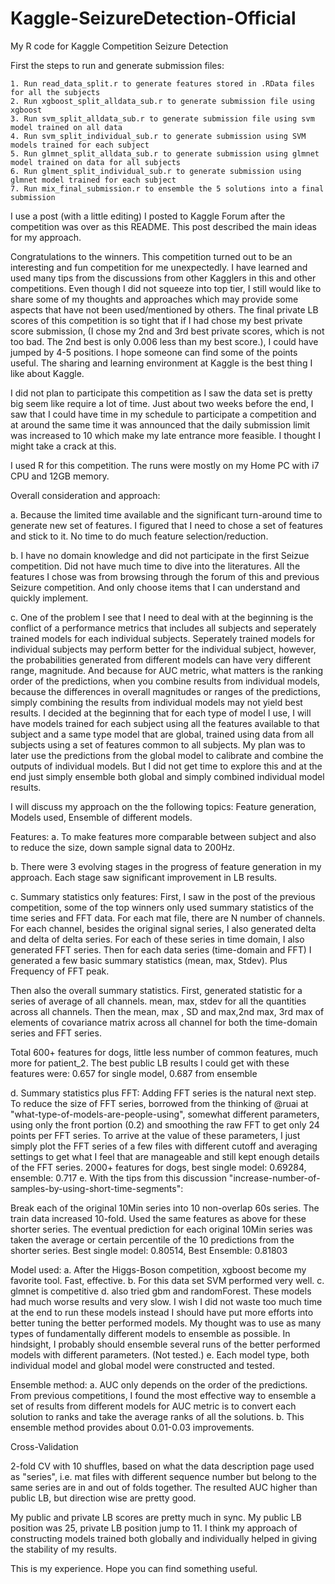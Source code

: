 # Kaggle-SeizureDetection-Official
My R code for Kaggle Competition Seizure Detection

First the steps to run and generate submission files:
    
    1. Run read_data_split.r to generate features stored in .RData files for all the subjects
    2. Run xgboost_split_alldata_sub.r to generate submission file using xgboost
    3. Run svm_split_alldata_sub.r to generate submission file using svm model trained on all data
    4. Run svm_split_individual_sub.r to generate submission using SVM models trained for each subject
    5. Run glmnet_split_alldata_sub.r to generate submission using glmnet model trained on data for all subjects
    6. Run glment_split_individual_sub.r to generate submission using glmnet model trained for each subject
    7. Run mix_final_submission.r to ensemble the 5 solutions into a final submission

I use a post (with a little editing) I posted to Kaggle Forum after the competition was over as this README. This post described the main ideas for my approach.

Congratulations to the winners. This competition turned out to be an interesting and fun competition for me unexpectedly.
I have learned and used many tips from the discussions from other Kagglers in this and other competitions. Even though I did not squeeze into top tier, I still would like to share some of my thoughts and approaches which may provide some aspects that have not been used/mentioned by others. The final private LB scores of this competition is so tight that if I had chose my best private score submission, (I chose my 2nd and 3rd best private scores, which is not too bad. The 2nd best is only 0.006 less than my best score.), I could have jumped by 4-5 positions. I hope someone can find some of the points useful. The sharing and learning environment at Kaggle is the best thing I like about Kaggle.

I did not plan to participate this competition as I saw the data set is pretty big seem like require a lot of time. Just about two weeks before the end, I saw that I could have time in my schedule to participate a competition and at around the same time it was announced that the daily submission limit was increased to 10 which make my late entrance more feasible. I thought I might take a crack at this.

I used R for this competition. The runs were mostly on my Home PC with i7 CPU and 12GB memory.

Overall consideration and approach:

a. Because the limited time available and the significant turn-around time to generate new set of features. I figured that I need to chose a set of features and stick to it. No time to do much feature selection/reduction.

b. I have no domain knowledge and did not participate in the first Seizue competition. Did not have much time to dive into the literatures. All the features I chose was from browsing through the forum of this and previous Seizure competition. And only choose items that I can understand and quickly implement.

c. One of the problem I see that I need to deal with at the beginning is the conflict of a performance metrics that includes all subjects and seperately trained models for each individual subjects. Seperately trained models for individual subjects may perform better for the individual subject, however, the probabilities generated from different models can have very different range, magnitude. And because for AUC metric, what matters is the ranking order of the predictions, when you combine results from individual models, because the differences in overall magnitudes or ranges of the predictions, simply combining the results from individual models may not yield best results. I decided at the beginning that for each type of model I use, I will have models trained for each subject using all the features available to that subject and a same type model that are global, trained using data from all subjects using a set of features common to all subjects. My plan was to later use the predictions from the global model to calibrate and combine the outputs of individual models. But I did not get time to explore this and at the end just simply ensemble both global and simply combined individual model results.

I will discuss my approach on the the following topics: Feature generation, Models used, Ensemble of different models.

Features:
a. To make features more comparable between subject and also to reduce the size, down sample signal data to 200Hz.

b. There were 3 evolving stages in the progress of feature generation in my approach. Each stage saw significant improvement in LB results.

c. Summary statistics only features: First, I saw in the post of the previous competition, some of the top winners only used summary statistics of the time series and FFT data. For each mat file, there are N number of channels. For each channel, besides the original signal series, I also generated delta and delta of delta series. For each of these series in time domain, I also generated FFT series. Then for each data series (time-domain and FFT) I generated a few basic summary statistics (mean, max, Stdev). Plus Frequency of FFT peak. 

Then also the overall summary statistics. First, generated statistic for a series of average of all channels. mean, max, stdev for all the quantities across all channels. Then the mean, max , SD and max,2nd max, 3rd max of elements of covariance matrix across all channel for both the time-domain series and FFT series.

Total 600+ features for dogs, little less number of common features, much more for patient_2. The best public LB results I could get with these features were: 0.657 for single model, 0.687 from ensemble

d. Summary statistics plus FFT: Adding FFT series is the natural next step. To reduce the size of FFT series, borrowed from the thinking of @ruai at "what-type-of-models-are-people-using", somewhat different parameters, using only the front portion (0.2) and smoothing the raw FFT to get only 24 points per FFT series. To arrive at the value of these parameters, I just simply plot the FFT series of a few files with different cutoff and averaging settings to get what I feel that are manageable and still kept enough details of the FFT series.
2000+ features for dogs, best single model: 0.69284, ensemble: 0.717
e. With the tips from this discussion "increase-number-of-samples-by-using-short-time-segments":

Break each of the original 10Min series into 10 non-overlap 60s series. The train data increased 10-fold. Used the same features as above for these shorter series. The eventual prediction for each original 10Min series was taken the average or certain percentile of the 10 predictions from the shorter series.
Best single model: 0.80514, Best Ensemble: 0.81803

Model used:
a. After the Higgs-Boson competition, xgboost become my favorite tool. Fast, effective.
b. For this data set SVM performed very well.
c. glmnet is competitive
d. also tried gbm and randomForest. These models had much worse results and very slow. I wish I did not waste too much time at the end to run these models instead I should have put more efforts into better tuning the better performed models.
My thought was to use as many types of fundamentally different models to ensemble as possible. In hindsight, I probably should ensemble several runs of the better performed models with different parameters. (Not tested.)
e. Each model type, both individual model and global model were constructed and tested.

Ensemble method:
a. AUC only depends on the order of the predictions. From previous competitions, I found the most effective way to ensemble a set of results from different models for AUC metric is to convert each solution to ranks and take the average ranks of all the solutions.
b. This ensemble method provides about 0.01-0.03 improvements.

Cross-Validation

2-fold CV with 10 shuffles, based on what the data description page used as "series", i.e. mat files with different sequence number but belong to the same series are in and out of folds together. The resulted AUC higher than public LB, but direction wise are pretty good.

My public and private LB scores are pretty much in sync. My public LB position was 25, private LB position jump to 11. I think my approach of constructing models trained both globally and individually helped in giving the stability of my results.

This is my experience. Hope you can find something useful.
